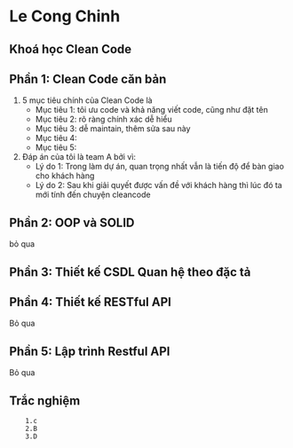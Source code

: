 # Le Cong Chinh
## Khoá học Clean Code


## Phần 1: Clean Code căn bản
1. 5 mục tiêu chính của Clean Code là
   - Mục tiêu 1: tôi ưu code và khả năng viết code, cũng như đặt tên
   - Mục tiêu 2: rõ ràng chính xác dễ hiểu
   - Mục tiêu 3: dễ maintain, thêm sửa sau này
   - Mục tiêu 4: 
   - Mục tiêu 5:
2. Đáp án của tôi là team A bởi vì:
   - Lý do 1: Trong làm dự án, quan trọng nhất vẫn là tiến độ để bàn giao cho khách hàng
   - Lý do 2: Sau khi giải quyết được vấn đề với khách hàng thì lúc đó ta mới tính đến chuyện cleancode

## Phần 2: OOP và SOLID
bỏ qua


## Phần 3: Thiết kế CSDL Quan hệ theo đặc tả

## Phần 4: Thiết kế RESTful API
Bỏ qua
## Phần 5: Lập trình Restful API

Bỏ qua

## Trắc nghiệm

        1.c
        2.B
        3.D